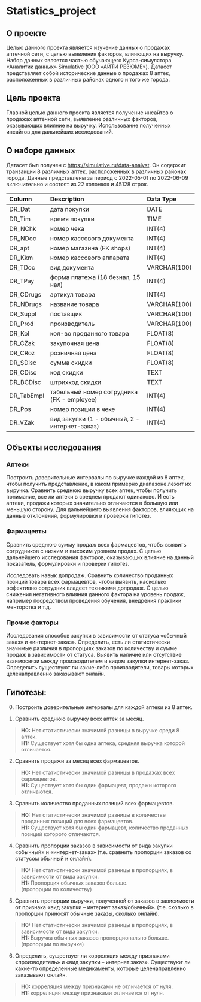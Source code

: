 # Statistics_project

## О проекте
Целью данного проекта является изучение данных о продажах аптечной сети, с целью выявления факторов, влияющих на выручку. Набор данных является частью обучающего Курса-симулятора «Аналитик данных» Simulative (ООО «АЙТИ РЕЗЮМЕ»). Датасет представляет собой исторические данные о продажах 8 аптек, расположенных в различных районах одного и того же города. 

## Цель проекта
Главной целью данного проекта является получение инсайтов о продажах аптечной сети, выявление различных факторов, оказывающих влияние на выручку. Использование полученных инсайтов для дальнейших исследований.

## О наборе данных
Датасет был получен с https://simulative.ru/data-analyst. Он содержит транзакции 8 различных аптек, расположенных в различных районах города. Данные представлены за период с 2022-05-01 по 2022-06-09 включительно и состоят из 22 колонкок и 45128 строк. 

| Column                  | Description                             | Data Type      |
| :---------------------- | :-------------------------------------- | :------------- |
| DR_Dat 	                | дата покупки	                           | DATE           |
| DR_Tim 	                | время покупки	                          | TIME           |
| DR_NChk 	               | номер чека	                             | INT(4)         |
| DR_NDoc 	               | номер кассового документа	              | INT(4)         |
| DR_apt 	                | номер магазина (FK  shops)	             | INT(4)         |
| DR_Kkm 	                | номер кассового аппарата	               | INT(4)         |
| DR_TDoc 	               | вид документа	                          | VARCHAR(100)   |
| DR_TPay 	               | форма платежа (18  безнал, 15 нал)	     | INT(4)         |
| DR_CDrugs 	             | артикул товара	                         | INT(4)         |
| DR_NDrugs 	             | название товара	                        | VARCHAR(100)   |
| DR_Suppl 	              | поставщик	                              | VARCHAR(100)   |
| DR_Prod 	               | производитель	                          | VARCHAR(100)   |
| DR_Kol 	                | кол-во проданного товара                |	FLOAT(8)       |
| DR_CZak 	               | закупочная цена	                        | FLOAT(8)       |
| DR_CRoz 	               | розничная цена	                         | FLOAT(8)       |
| DR_SDisc 	              | сумма скидки	                           | FLOAT(8)       |
| DR_CDisc 	              | код скидки	                             | TEXT           |
| DR_BCDisc 	             | штрихкод скидки	                        | TEXT           |
| DR_TabEmpl 	            | табельный номер сотрудника (FK - employee)  |	INT(4)     |
| DR_Pos 	                | номер позиции в чеке	                   | INT(4)         |
| DR_VZak 	               | вид закупки (1 - обычный, 2 -  интернет-заказ)	| INT(4)  |

## Объекты исследования

### Аптеки
Построить доверительные интервалы по выручке каждой из 8 аптек, чтобы получить представление, в каком примерно диапазоне лежит их выручка. 
Сравнить среднюю выручку всех аптек, чтобы получить понимание, все ли аптеки в среднем продают одинаково. И есть аптеки, продажи которых значительно отличаются в большую или меньшую сторону. Для дальнейшего выявления факторов, влияющих на данные отклонения, формулировки и проверки гипотез.

### Фармацевты
Сравнить среднюю сумму продаж всех фармацевтов, чтобы выявить сотрудников с низким и высоким уровнем продах. С целью дальнейшего исследования факторов, оказывающих влияние на данный показатель, формулировки и проверки гипотез. 

Исследовать навык допродаж. Сравнить количество проданных позиций товара всех фармацевтов, чтобы выявить, насколько эффективно сотрудник владеет техниками допродаж. С целью снижения негативного влияния данного фактора на уровень продаж, например посредством проведения обучения, внедрения практики менторства и т.д. 

### Прочие факторы
Исследования способов закупки в зависимости от статуса «обычный заказ» и «интернет-заказ». Определить, есть ли статистически значимые различия в пропорциях заказов по количеству и сумме продаж в зависимости от статуса. 
Выявить наличие или отсутствие взаимосвязи между производителем и видом закупки интернет-заказ. Определить существуют ли какие-либо производители, товары которых целенаправленно заказывают онлайн. 

## Гипотезы:

0.	Построить доверительные интервалы для каждой аптеки из 8 аптек. <br>

1.	Сравнить среднюю выручку всех аптек за месяц.<br>
> **H0:** Нет статистически значимой разницы в выручке среди 8 аптек.<br>
> **Н1:** Существует хотя бы одна аптека, средняя выручка которой отличается.<br>

2.	Сравнить продажи за месяц всех фармацевтов. <br>
> **H0:** Нет статистически значимой разницы в продажах всех фармацевтов. <br>
> **Н1:** Существует хотя бы один фармацевт, продажи которого отличаются.<br>

3.	Сравнить количество проданных позиций всех фармацевтов. <br>
> **Н0:** Нет статистически значимой разницы в количестве проданных позиций для всех фармацевтов.<br>
> **Н1:** Существует хотя бы один фармацевт, количество проданных позиций которого отличаются.<br>

4.	Сравнить пропорции заказов в зависимости от вида закупки «обычный» и «интернет-заказ» (т.е. сравнить пропорции заказов со статусом обычный и онлайн).<br>
> **Н0:** Нет статистически значимой разницы в пропорциях, в зависимости от вида закупки. <br>
> **Н1:** Пропорция обычных заказов больше. <br>
(пропорции по количеству) <br>

5.	Сравнить пропорции выручки, полученной от заказов в зависимости от признака «вид закупки – интернет заказ/обычный». (т.е. сколько в пропорции приносят обычные заказы, сколько онлайн). <br>
> **Н0:** Нет статистически значимой разницы в пропорциях, в зависимости от вида закупки. <br>
> **Н1:** Выручка обычных заказов пропорционально больше. <br>
(пропорции по выручке) <br>

6.	Определить, существует ли корреляция между признаками «производитель» и «вид закупки – интернет заказ». Существуют ли какие-то определенные медикаменты, которые целенаправленно заказывают онлайн. 
> **Н0:** корреляция между признаками не отличается от нуля. <br>
> **Н1:** корреляция между признаками отличается от нуля.<br>


